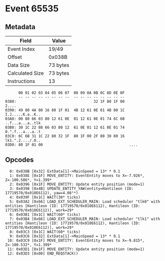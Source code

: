 # Event 65535

## Metadata

| Field           | Value    |
|-----------------|----------|
| Event Index     | 19/49    |
| Offset          | 0x038B   |
| Data Size       | 73 bytes |
| Calculated Size | 73 bytes |
| Instructions    | 13       |

```
      00 01 02 03 04 05 06 07  08 09 0A 0B 0C 0D 0E 0F
      -- -- -- -- -- -- -- --  -- -- -- -- -- -- -- --
0380:                                   32 1F 80 1F 00             2....
0390: 49 80 4A 80 16 80 1F 01  4B 12 61 0E 01 4B 80 1C  I.J.....K.a..K..
03A0: 00 80 66 03 80 12 61 0E  01 12 61 0E 01 74 6C 6B  ..f...a...a..tlk
03B0: 30 1C 22 80 66 03 80 12  61 0E 01 12 61 0E 01 74  0.".f...a...a..t
03C0: 6C 6B 31 1C 22 80 32 1F  80 1F 00 2F 80 30 80 16  lk1.".2..../.0..
03D0: 80 1F 01 00                                       ....            
```

## Opcodes

```
  0: 0x038B [0x32] ExtData[1]->MainSpeed = 13* * 0.1
  1: 0x038E [0x1F] MOVE_ENTITY: EventEntity moves to X=-7.926*, Z=-100.586*, Y=1.399*
  2: 0x0396 [0x1F] MOVE_ENTITY: Update entity position (mode=1)
  3: 0x0398 [0x4B] UPDATE_ENTITY_YAW(entity=Hantileon (ID: 17719570/0x010E6112), yaw=4.08°*)
  4: 0x039F [0x1C] WAIT(30* ticks)
  5: 0x03A2 [0x66] LOAD_EXT_SCHEDULER_MAIN: Load scheduler "tlk0" with entities [Hantileon (ID: 17719570/0x010E6112), Hantileon (ID: 17719570/0x010E6112)], work=29*
  6: 0x03B1 [0x1C] WAIT(60* ticks)
  7: 0x03B4 [0x66] LOAD_EXT_SCHEDULER_MAIN: Load scheduler "tlk1" with entities [Hantileon (ID: 17719570/0x010E6112), Hantileon (ID: 17719570/0x010E6112)], work=29*
  8: 0x03C3 [0x1C] WAIT(60* ticks)
  9: 0x03C6 [0x32] ExtData[1]->MainSpeed = 13* * 0.1
 10: 0x03C9 [0x1F] MOVE_ENTITY: EventEntity moves to X=-9.815*, Z=-100.532*, Y=1.399*
 11: 0x03D1 [0x1F] MOVE_ENTITY: Update entity position (mode=1)
 12: 0x03D3 [0x00] END_REQSTACK()
```
